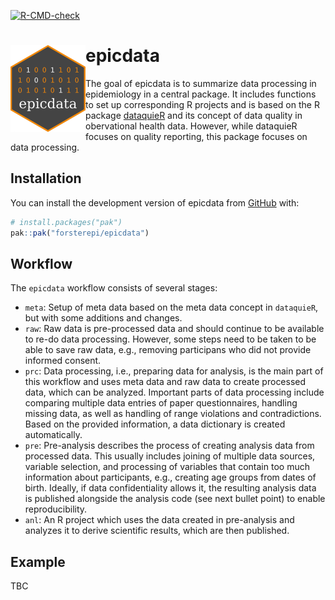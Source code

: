 
[![R-CMD-check](https://github.com/forsterepi/epicdata/actions/workflows/R-CMD-check.yaml/badge.svg)](https://github.com/forsterepi/epicdata/actions/workflows/R-CMD-check.yaml)

# epicdata <img src="man/figures/logo.png" align="left" height="139"/>

The goal of epicdata is to summarize data processing in epidemiology in
a central package. It includes functions to set up corresponding R
projects and is based on the R package
[dataquieR](https://dataquality.qihs.uni-greifswald.de/IntroductoryTutorial.html)
and its concept of data quality in obervational health data. However,
while dataquieR focuses on quality reporting, this package focuses on
data processing.

## Installation

You can install the development version of epicdata from
[GitHub](https://github.com/) with:

``` r
# install.packages("pak")
pak::pak("forsterepi/epicdata")
```

## Workflow

The `epicdata` workflow consists of several stages:

- `meta`: Setup of meta data based on the meta data concept in
  `dataquieR`, but with some additions and changes.
- `raw`: Raw data is pre-processed data and should continue to be
  available to re-do data processing. However, some steps need to be
  taken to be able to save raw data, e.g., removing participans who did
  not provide informed consent.
- `prc`: Data processing, i.e., preparing data for analysis, is the main
  part of this workflow and uses meta data and raw data to create
  processed data, which can be analyzed. Important parts of data
  processing include comparing multiple data entries of paper
  questionnaires, handling missing data, as well as handling of range
  violations and contradictions. Based on the provided information, a
  data dictionary is created automatically.
- `pre`: Pre-analysis describes the process of creating analysis data
  from processed data. This usually includes joining of multiple data
  sources, variable selection, and processing of variables that contain
  too much information about participants, e.g., creating age groups
  from dates of birth. Ideally, if data confidentiality allows it, the
  resulting analysis data is published alongside the analysis code (see
  next bullet point) to enable reproducibility.
- `anl`: An R project which uses the data created in pre-analysis and
  analyzes it to derive scientific results, which are then published.

## Example

TBC
